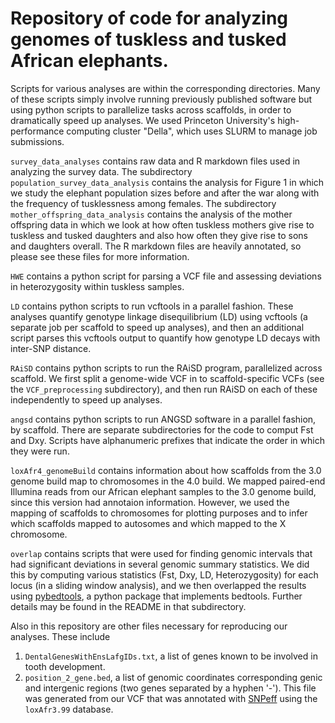 # Repository of code for analyzing genomes of tuskless and tusked African elephants.

Scripts for various analyses are within the corresponding directories. Many of these scripts simply involve running previously published software but using python scripts to parallelize tasks across scaffolds, in order to dramatically speed up analyses. We used Princeton University's high-performance computing cluster "Della", which uses SLURM to manage job submissions.

`survey_data_analyses` contains raw data and R markdown files used in analyzing the survey data. The subdirectory `population_survey_data_analysis` contains the analysis for Figure 1 in which we study the elephant population sizes before and after the war along with the frequency of tusklessness among females. The subdirectory `mother_offspring_data_analysis` contains the analysis of the mother offspring data in which we look at how often tuskless mothers give rise to tuskless and tusked daughters and also how often they give rise to sons and daughters overall. The R markdown files are heavily annotated, so please see these files for more information.

`HWE` contains a python script for parsing a VCF file and assessing deviations in heterozygosity within tuskless samples.

`LD` contains python scripts to run vcftools in a parallel fashion. These analyses quantify genotype linkage disequilibrium (LD) using vcftools (a separate job per scaffold to speed up analyses), and then an additional script parses this vcftools output to quantify how genotype LD decays with inter-SNP distance.

`RAiSD` contains python scripts to run the RAiSD program, parallelized across scaffold. We first split a genome-wide VCF in to scaffold-specific VCFs (see the `VCF_preprocessing` subdirectory), and then run RAiSD on each of these independently to speed up analyses.

`angsd` contains python scripts to run ANGSD software in a parallel fashion, by scaffold. There are separate subdirectories for the code to comput Fst and Dxy. Scripts have alphanumeric prefixes that indicate the order in which they were run.

`loxAfr4_genomeBuild` contains information about how scaffolds from the 3.0 genome build map to chromosomes in the 4.0 build. We mapped paired-end Illumina reads from our African elephant samples to the 3.0 genome build, since this version had annotaion information. However, we used the mapping of scaffolds to chromosomes for plotting purposes and to infer which scaffolds mapped to autosomes and which mapped to the X chromosome.

`overlap` contains scripts that were used for finding genomic intervals that had significant deviations in several genomic summary statistics. We did this by computing various statistics (Fst, Dxy, LD, Heterozygosity) for each locus (in a sliding window analysis), and we then overlapped the results using [pybedtools](https://daler.github.io/pybedtools/), a python package that implements bedtools. Further details may be found in the README in that subdirectory.


Also in this repository are other files necessary for reproducing our analyses. These include 
1. `DentalGenesWithEnsLafgIDs.txt`, a list of genes known to be involved in tooth development.
2. `position_2_gene.bed`, a list of genomic coordinates corresponding genic and intergenic regions (two genes separated by a hyphen '-'). This file was generated from our VCF that was annotated with [SNPeff](http://pcingola.github.io/SnpEff/) using the `loxAfr3.99` database.

